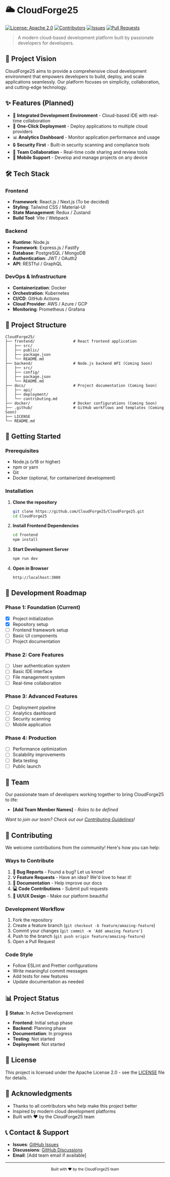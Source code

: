 # 🌥️ CloudForge25

[![License: Apache 2.0](https://img.shields.io/badge/License-Apache%202.0-blue.svg)](LICENSE)
[![Contributors](https://img.shields.io/github/contributors/CloudForge25/CloudForge25.svg)](https://github.com/CloudForge25/CloudForge25/graphs/contributors)
[![Issues](https://img.shields.io/github/issues/CloudForge25/CloudForge25.svg)](https://github.com/CloudForge25/CloudForge25/issues)
[![Pull Requests](https://img.shields.io/github/issues-pr/CloudForge25/CloudForge25.svg)](https://github.com/CloudForge25/CloudForge25/pulls)

> A modern cloud-based development platform built by passionate developers for developers.

## 🚀 Project Vision

CloudForge25 aims to provide a comprehensive cloud development environment that empowers developers to build, deploy, and scale applications seamlessly. Our platform focuses on simplicity, collaboration, and cutting-edge technology.

## ✨ Features (Planned)

- 🔧 **Integrated Development Environment** - Cloud-based IDE with real-time collaboration
- 🚀 **One-Click Deployment** - Deploy applications to multiple cloud providers
- 📊 **Analytics Dashboard** - Monitor application performance and usage
- 🔒 **Security First** - Built-in security scanning and compliance tools
- 🤝 **Team Collaboration** - Real-time code sharing and review tools
- 📱 **Mobile Support** - Develop and manage projects on any device

## 🛠️ Tech Stack

### Frontend
- **Framework**: React.js / Next.js (To be decided)
- **Styling**: Tailwind CSS / Material-UI
- **State Management**: Redux / Zustand
- **Build Tool**: Vite / Webpack

### Backend
- **Runtime**: Node.js
- **Framework**: Express.js / Fastify
- **Database**: PostgreSQL / MongoDB
- **Authentication**: JWT / OAuth2
- **API**: RESTful / GraphQL

### DevOps & Infrastructure
- **Containerization**: Docker
- **Orchestration**: Kubernetes
- **CI/CD**: GitHub Actions
- **Cloud Provider**: AWS / Azure / GCP
- **Monitoring**: Prometheus / Grafana

## 📁 Project Structure

```
CloudForge25/
├── frontend/                 # React frontend application
│   ├── src/
│   ├── public/
│   ├── package.json
│   └── README.md
├── backend/                  # Node.js backend API (Coming Soon)
│   ├── src/
│   ├── config/
│   ├── package.json
│   └── README.md
├── docs/                     # Project documentation (Coming Soon)
│   ├── api/
│   ├── deployment/
│   └── contributing.md
├── docker/                   # Docker configurations (Coming Soon)
├── .github/                  # GitHub workflows and templates (Coming Soon)
├── LICENSE
└── README.md
```

## 🚦 Getting Started

### Prerequisites

- Node.js (v18 or higher)
- npm or yarn
- Git
- Docker (optional, for containerized development)

### Installation

1. **Clone the repository**
   ```bash
   git clone https://github.com/CloudForge25/CloudForge25.git
   cd CloudForge25
   ```

2. **Install Frontend Dependencies**
   ```bash
   cd frontend
   npm install
   ```

3. **Start Development Server**
   ```bash
   npm run dev
   ```

4. **Open in Browser**
   ```
   http://localhost:3000
   ```

## 🎯 Development Roadmap

### Phase 1: Foundation (Current)
- [x] Project initialization
- [x] Repository setup
- [ ] Frontend framework setup
- [ ] Basic UI components
- [ ] Project documentation

### Phase 2: Core Features
- [ ] User authentication system
- [ ] Basic IDE interface
- [ ] File management system
- [ ] Real-time collaboration

### Phase 3: Advanced Features
- [ ] Deployment pipeline
- [ ] Analytics dashboard
- [ ] Security scanning
- [ ] Mobile application

### Phase 4: Production
- [ ] Performance optimization
- [ ] Scalability improvements
- [ ] Beta testing
- [ ] Public launch

## 👥 Team

Our passionate team of developers working together to bring CloudForge25 to life:

- **[Add Team Member Names]** - *Roles to be defined*

*Want to join our team? Check out our [Contributing Guidelines](#contributing)!*

## 🤝 Contributing

We welcome contributions from the community! Here's how you can help:

### Ways to Contribute

1. **🐛 Bug Reports** - Found a bug? Let us know!
2. **💡 Feature Requests** - Have an idea? We'd love to hear it!
3. **📝 Documentation** - Help improve our docs
4. **💻 Code Contributions** - Submit pull requests
5. **🎨 UI/UX Design** - Make our platform beautiful

### Development Workflow

1. Fork the repository
2. Create a feature branch (`git checkout -b feature/amazing-feature`)
3. Commit your changes (`git commit -m 'Add amazing feature'`)
4. Push to the branch (`git push origin feature/amazing-feature`)
5. Open a Pull Request

### Code Style

- Follow ESLint and Prettier configurations
- Write meaningful commit messages
- Add tests for new features
- Update documentation as needed

## 📊 Project Status

🚧 **Status**: In Active Development

- **Frontend**: Initial setup phase
- **Backend**: Planning phase
- **Documentation**: In progress
- **Testing**: Not started
- **Deployment**: Not started

## 📄 License

This project is licensed under the Apache License 2.0 - see the [LICENSE](LICENSE) file for details.

## 🙏 Acknowledgments

- Thanks to all contributors who help make this project better
- Inspired by modern cloud development platforms
- Built with ❤️ by the CloudForge25 team

## 📞 Contact & Support

- **Issues**: [GitHub Issues](https://github.com/CloudForge25/CloudForge25/issues)
- **Discussions**: [GitHub Discussions](https://github.com/CloudForge25/CloudForge25/discussions)
- **Email**: [Add team email if available]

---

<div align="center">
  <sub>Built with ❤️ by the CloudForge25 team</sub>
</div>
